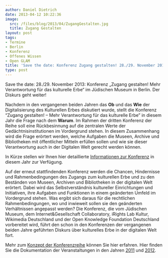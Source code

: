```yaml
---
author: Daniel Dietrich
date: 2013-04-12 10:22:36
image:
  src: /files/blog/2013/04/ZugangGestalten.jpg
  title: Zugang Gestalten
layout: post
tags:
- Termine
- Berlin
- Konferenz
- Offenes Wissen
- Open GLAM
title: 'Save the date: Konferenz Zugang gestalten! 28./29. November 2013'
type: post
---
```


Save the date: 28./29. November 2013: Konferenz „Zugang gestalten! Mehr Verantwortung für das kulturelle Erbe“ im Jüdischen Museum in Berlin. Der Diskurs geht weiter!

Nachdem in den vergangenen beiden Jahren das **Ob** und das **Wie** der Digitalisierung des Kulturellen Erbes diskutiert wurde, stellt die Konferenz “Zugang gestalten! – Mehr Verantwortung für das kulturelle Erbe” in diesem Jahr die Frage nach dem **Warum**. Im Rahmen der dritten Konferenz der Reihe soll eine Rückbesinnung auf die zentralen Werte der Gedächtnisinstitutionen im Vordergrund stehen. In diesem Zusammenhang wird die Frage erörtert werden, welche Aufgaben die Museen, Archive und Bibliotheken mit öffentlicher Mitteln erfüllen sollen und wie sie dieser Verantwortung auch in der Digitalen Welt gerecht werden können.

In Kürze stellen wir Ihnen hier detaillierte [Informationen zur Konferenz](http://www.zugang-gestalten.de/konferenz-2013/) in diesem Jahr zur Verfügung.

Auf der erneut stattfindenden Konferenz werden die Chancen, Hindernisse und Rahmenbedingungen des Zugangs zum kulturellen Erbe und zu den Beständen von Museen, Archiven und Bibliotheken in der digitalen Welt erörtert. Dabei wird das Selbstverständnis kultureller Einrichtungen und Initiativen, ihre Aufgaben und Funktionen in einem geänderten Umfeld im Vordergrund stehen. Was ergibt sich daraus für die rechtlichen Rahmenbedingungen, wo und inwieweit sollen sie den geänderten Verhältnissen angepasst werden? Die Konferenz, die vom Jüdischen Museum, dem Internet&Gesellschaft Collaboratory, iRights Lab Kultur, Wikimedia Deutschland und der Open Knowledge Foundation Deutschland vorbereitet wird, führt den schon in den Konferenzen der vergangenen beiden Jahre geführten Diskurs über kulturelles Erbe in der digitalen Welt fort.

Mehr zum [Konzept der Konferenzreihe](http://www.zugang-gestalten.de/konzept-konferenzreihe/) können Sie hier erfahren. Hier finden Sie die Dokumentation der Veranstaltungen in den Jahren [2011](http://ins-netz-gegangen.org/) und [2012](http://www.zugang-gestalten.de/dokumentation-2012/).